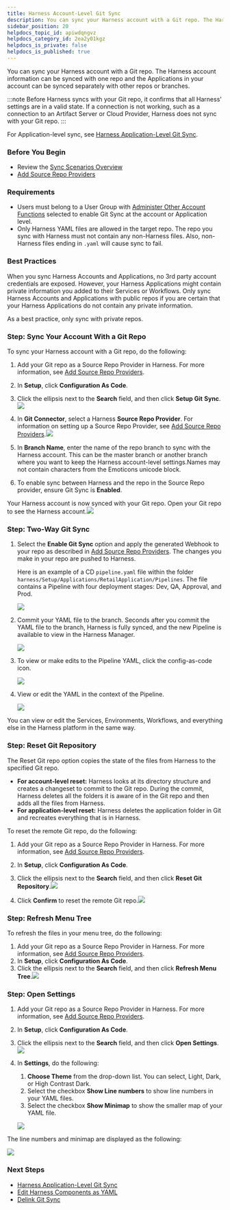 ```yaml
---
title: Harness Account-Level Git Sync
description: You can sync your Harness account with a Git repo. The Harness account information can be synced with one repo and the Applications in your account can be synced separately with other repos or branch…
sidebar_position: 20
helpdocs_topic_id: apiwdqngvz
helpdocs_category_id: 2ea2y01kgz
helpdocs_is_private: false
helpdocs_is_published: true
---
```


You can sync your Harness account with a Git repo. The Harness account information can be synced with one repo and the Applications in your account can be synced separately with other repos or branches.

:::note 
Before Harness syncs with your Git repo, it confirms that all Harness' settings are in a valid state. If a connection is not working, such as a connection to an Artifact Server or Cloud Provider, Harness does not sync with your Git repo.
:::

For Application-level sync, see [Harness Application-Level Git Sync](harness-application-level-sync.md).

### Before You Begin

* Review the [Sync Scenarios Overview](configuration-as-code.md#sync-scenarios-overview)
* [Add Source Repo Providers](../account/manage-connectors/add-source-repo-providers.md)

### Requirements

* Users must belong to a User Group with [Administer Other Account Functions](../security/access-management-howtos/users-and-permissions.md) selected to enable Git Sync at the account or Application level.
* Only Harness YAML files are allowed in the target repo. The repo you sync with Harness must not contain any non-Harness files. Also, non-Harness files ending in `.yaml` will cause sync to fail.

### Best Practices

When you sync Harness Accounts and Applications, no 3rd party account credentials are exposed. However, your Harness Applications might contain private information you added to their Services or Workflows. Only sync Harness Accounts and Applications with public repos if you are certain that your Harness Applications do not contain any private information.

As a best practice, only sync with private repos.

### Step: Sync Your Account With a Git Repo

To sync your Harness account with a Git repo, do the following:

1. Add your Git repo as a Source Repo Provider in Harness. For more information, see [Add Source Repo Providers](../account/manage-connectors/add-source-repo-providers.md).
2. In **Setup**, click **Configuration As Code**.
3. Click the ellipsis next to the **Search** field, and then click **Setup Git** **Sync**.![](./static/harness-account-level-sync-00.png)

4. In **Git Connector**, select a Harness **Source Repo Provider**. For information on setting up a Source Repo Provider, see [Add Source Repo Providers](../account/manage-connectors/add-source-repo-providers.md).![](./static/harness-account-level-sync-01.png)

5. In **Branch Name**, enter the name of the repo branch to sync with the Harness account. This can be the master branch or another branch where you want to keep the Harness account-level settings.Names may not contain characters from the Emoticons unicode block.
6. To enable sync between Harness and the repo in the Source Repo provider, ensure Git Sync is **Enabled**.  
  
Your Harness account is now synced with your Git repo. Open your Git repo to see the Harness account.![](./static/harness-account-level-sync-02.png)


### Step: Two-Way Git Sync

1. Select the **Enable Git Sync** option and apply the generated Webhook to your repo as described in [Add Source Repo Providers](../account/manage-connectors/add-source-repo-providers.md). The changes you make in your repo are pushed to Harness.  
  
   Here is an example of a CD `pipeline.yaml` file within the folder `harness/Setup/Applications/RetailApplication/Pipelines`. The file contains a Pipeline with four deployment stages: Dev, QA, Approval, and Prod.
   
   ![](./static/harness-account-level-sync-03.jpg)
   
2. Commit your YAML file to the branch. Seconds after you commit the YAML file to the branch, Harness is fully synced, and the new Pipeline is available to view in the Harness Manager.

   ![](./static/harness-account-level-sync-04.jpg)
   
3. To view or make edits to the Pipeline YAML, click the config-as-code icon.

   ![](./static/harness-account-level-sync-05.png)

4. View or edit the YAML in the context of the Pipeline.

   ![](./static/harness-account-level-sync-06.jpg)

You can view or edit the Services, Environments, Workflows, and everything else in the Harness platform in the same way.

### Step: Reset Git Repository

The Reset Git repo option copies the state of the files from Harness to the specified Git repo.

* **For account-level reset:** Harness looks at its directory structure and creates a changeset to commit to the Git repo. During the commit, Harness deletes all the folders it is aware of in the Git repo and then adds all the files from Harness.
* **For application-level reset:** Harness deletes the application folder in Git and recreates everything that is in Harness.

To reset the remote Git repo, do the following:

1. Add your Git repo as a Source Repo Provider in Harness. For more information, see [Add Source Repo Providers](../account/manage-connectors/add-source-repo-providers.md).
2. In **Setup**, click **Configuration As Code**.
3. Click the ellipsis next to the **Search** field, and then click **Reset Git** **Repository**.![](./static/harness-account-level-sync-07.png)

4. Click **Confirm** to reset the remote Git repo.![](./static/harness-account-level-sync-08.png)


### Step: Refresh Menu Tree

To refresh the files in your menu tree, do the following:

1. Add your Git repo as a Source Repo Provider in Harness. For more information, see [Add Source Repo Providers](../account/manage-connectors/add-source-repo-providers.md).
2. In **Setup**, click **Configuration As Code**.
3. Click the ellipsis next to the **Search** field, and then click **Refresh Menu Tree**.![](./static/harness-account-level-sync-09.png)


### Step: Open Settings

1. Add your Git repo as a Source Repo Provider in Harness. For more information, see [Add Source Repo Providers](../account/manage-connectors/add-source-repo-providers.md).
2. In **Setup**, click **Configuration As Code**.
3. Click the ellipsis next to the **Search** field, and then click **Open Settings**.![](./static/harness-account-level-sync-10.png)

4. In **Settings**, do the following:

	 1. **Choose Theme** from the drop-down list. You can select, Light, Dark, or High Contrast Dark.
	 2. Select the checkbox **Show Line numbers** to show line numbers in your YAML files.
	 3. Select the checkbox **Show Minimap** to show the smaller map of your YAML file.
   
      ![](./static/harness-account-level-sync-11.png)
      
The line numbers and minimap are displayed as the following:

![](./static/harness-account-level-sync-12.png)


### Next Steps

* [Harness Application-Level Git Sync](harness-application-level-sync.md)
* [Edit Harness Components as YAML](edit-the-code-in-harness.md)
* [Delink Git Sync](delink-git-sync.md)

